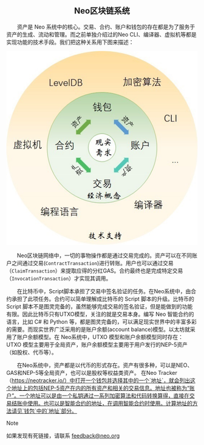 <center><h2>Neo区块链系统</h2></center>

&emsp;&emsp;资产是 Neo 系统中的核心。交易、合约、账户和钱包的存在都是为了服务于资产的生成、流动和管理。而之前单独介绍过的Neo CLI、编译器、虚拟机等都是实现功能的技术手段。我们把这种关系用下图来描述：

[![neo system](../../images/blockchain/system1.jpg)](../../images/blockchain/system1.jpg)

&emsp;&emsp;Neo区块链网络中，一切的事物操作都是通过交易完成的。资产可以在不同账户之间通过交易(`ContractTransaction`)进行转账。用户也可以通过交易（`ClaimTransaction`）来提取应得的分红GAS。合约最终也是完成特定交易（`InvocationTransaction`）才实现其调用。

&emsp;&emsp;在比特币中，Script脚本承担了交易中签名验证的任务。在Neo系统中，由合约承担了此项任务。合约可以简单理解成比特币的 Script 脚本的升级。比特币的 Script 脚本不是图灵完备的，虽然能够完成交易的签名验证，但是能做到的功能有限。因此比特币只有UTXO模型，关注的就是交易本身。编写 Neo 智能合约的语言，比如 C# 和 Python 等，都是图灵完备的，可以满足现实世界中的丰富多彩的需要。而现实世界广泛采用的是账户余额(account balance)模型。以太坊就采用了账户余额模型。在 Neo系统中，UTXO 模型和账户余额模型同时存在：UTXO 模型主要用于全局资产，账户余额模型主要用于用户发行的NEP-5资产（如股权、代币等）。

&emsp;&emsp;在Neo系统中，资产都是以代币的形式存在。资产有很多种，可以是NEO、GAS和NEP-5等全局资产，也可以是股权等权益类资产。 在Neo Tracker（https://neotracker.io/）中打开一个钱包并选择其中的一个`地址`，就会列出这个地址上的包括NEP-5资产在内的所有资产和相关的交易信息。地址也被称为“账户”。一个地址可以是由一个私钥通过一系列加密算法和代码转换算得，直接在交易结账中使用。也可以是智能合约的地址，在调用智能合约时使用。计算地址的方法请见`钱包`中的`地址`部分。

> [!NOTE]
> 如果发现有死链接，请联系 <feedback@neo.org>

